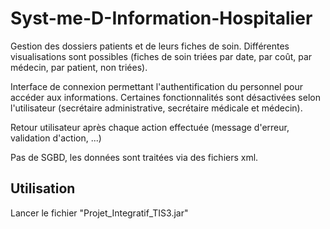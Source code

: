 # Syst-me-D-Information-Hospitalier

Gestion des dossiers patients et de leurs fiches de soin. Différentes visualisations sont possibles (fiches de soin triées par date, par coût, par médecin, par patient, non triées).

Interface de connexion permettant l'authentification du personnel pour accéder aux informations. Certaines fonctionnalités sont désactivées selon l'utilisateur (secrétaire administrative, secrétaire médicale et médecin).

Retour utilisateur après chaque action effectuée (message d'erreur, validation d'action, ...)

Pas de SGBD, les données sont traitées via des fichiers xml.

## Utilisation

Lancer le fichier "Projet_Integratif_TIS3.jar"
